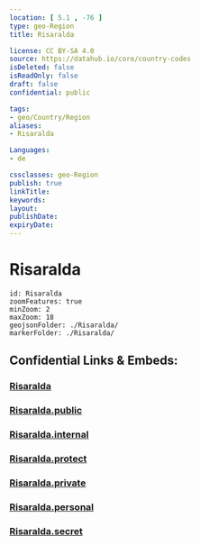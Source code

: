 ```yaml
---
location: [ 5.1 , -76 ] 
type: geo-Region
title: Risaralda

license: CC BY-SA 4.0
source: https://datahub.io/core/country-codes
isDeleted: false
isReadOnly: false
draft: false
confidential: public

tags:
- geo/Country/Region
aliases:
- Risaralda

Languages:
- de

cssclasses: geo-Region
publish: true
linkTitle: 
keywords: 
layout: 
publishDate: 
expiryDate: 
---
```


# Risaralda

```leaflet
id: Risaralda
zoomFeatures: true 
minZoom: 2 
maxZoom: 18
geojsonFolder: ./Risaralda/
markerFolder: ./Risaralda/
```


## Confidential Links & Embeds: 

### [Risaralda](/_Standards/Earth/Continent/America~South/Colombia/departments~Colombia/Risaralda.md) 

### [Risaralda.public](/_public/Earth/Continent/America~South/Colombia/departments~Colombia/Risaralda.public.md) 

### [Risaralda.internal](/_internal/Earth/Continent/America~South/Colombia/departments~Colombia/Risaralda.internal.md) 

### [Risaralda.protect](/_protect/Earth/Continent/America~South/Colombia/departments~Colombia/Risaralda.protect.md) 

### [Risaralda.private](/_private/Earth/Continent/America~South/Colombia/departments~Colombia/Risaralda.private.md) 

### [Risaralda.personal](/_personal/Earth/Continent/America~South/Colombia/departments~Colombia/Risaralda.personal.md) 

### [Risaralda.secret](/_secret/Earth/Continent/America~South/Colombia/departments~Colombia/Risaralda.secret.md)

